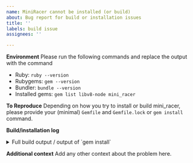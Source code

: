 ```yaml
---
name: MiniRacer cannot be installed (or build)
about: Bug report for build or installation issues
title: ''
labels: build issue
assignees: ''

---
```


**Environment**
Please run the following commands and replace the output with the command

- Ruby: `ruby --version`
- Rubygems: `gem --version`
- Bundler: `bundle --version`
- Installed gems: `gem list libv8-node mini_racer`

**To Reproduce**
Depending on how you try to install or build mini_racer, please provide your (minimal) `Gemfile` and `Gemfile.lock` or `gem install` command.

**Build/installation log**
<details>
<summary>Full build output / output of `gem install`</summary>

```
PUT YOUR OUTPUT HERE
```

</details>

**Additional context**
Add any other context about the problem here.
